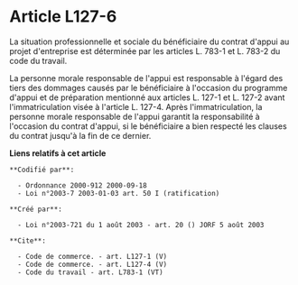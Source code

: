 # Article L127-6

La situation professionnelle et sociale du bénéficiaire du contrat d'appui au projet d'entreprise est déterminée par les
articles L. 783-1 et L. 783-2 du code du travail. 

La personne morale responsable de l'appui est responsable à l'égard des tiers des dommages causés par le bénéficiaire à
l'occasion du programme d'appui et de préparation mentionné aux articles L. 127-1 et L. 127-2 avant l'immatriculation visée à
l'article L. 127-4. Après l'immatriculation, la personne morale responsable de l'appui garantit la responsabilité à
l'occasion du contrat d'appui, si le bénéficiaire a bien respecté les clauses du contrat jusqu'à la fin de ce dernier.

**Liens relatifs à cet article**

	**Codifié par**:

	  - Ordonnance 2000-912 2000-09-18
	  - Loi n°2003-7 2003-01-03 art. 50 I (ratification)

	**Créé par**:

	  - Loi n°2003-721 du 1 août 2003 - art. 20 () JORF 5 août 2003

	**Cite**:

	  - Code de commerce. - art. L127-1 (V)
	  - Code de commerce. - art. L127-4 (V)
	  - Code du travail - art. L783-1 (VT)
